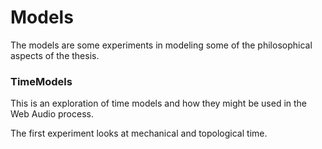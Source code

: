 #  Models

The models are some experiments in modeling some of the 
philosophical aspects of the thesis.

### TimeModels

This is an exploration of time models and how they might be used 
in the Web Audio process.

The first experiment looks at mechanical and topological time.  
